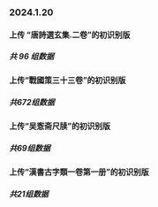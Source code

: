 ### 2024.1.20
#### 上传 “唐詩選玄集.二卷”的初识别版

##### 共 **96** 组数据

#### 上传“戰國策三十三卷”的初识别版

##### 共**672**组数据

#### 上传“吴愙斋尺牍”的初识别版

##### 共**69组**数据

#### 上传“漢書古字類一卷第一册”的初识别版

##### 共**21组**数据